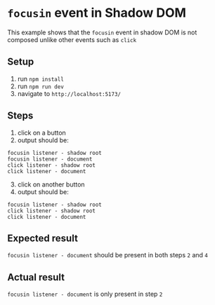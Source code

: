 # `focusin` event in Shadow DOM

This example shows that the `focusin` event in shadow DOM is not composed unlike other events such as `click`

## Setup

1. run `npm install`
2. run `npm run dev`
3. navigate to `http://localhost:5173/`

## Steps

1. click on a button
2. output should be:

```
focusin listener - shadow root
focusin listener - document
click listener - shadow root
click listener - document
```

3. click on another button
4. output should be:

```
focusin listener - shadow root
click listener - shadow root
click listener - document
```

## Expected result

`focusin listener - document` should be present in both steps `2` and `4`

## Actual result
`focusin listener - document` is only present in step `2`